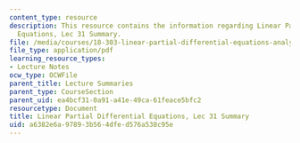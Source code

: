 ```yaml
---
content_type: resource
description: This resource contains the information regarding Linear Partial Differential
  Equations, Lec 31 Summary.
file: /media/courses/18-303-linear-partial-differential-equations-analysis-and-numerics-fall-2014/a6382e6a97893b564dfed576a538c95e_MIT18_303F14_Lecture31.pdf
file_type: application/pdf
learning_resource_types:
- Lecture Notes
ocw_type: OCWFile
parent_title: Lecture Summaries
parent_type: CourseSection
parent_uid: ea4bcf31-0a91-a41e-49ca-61feace5bfc2
resourcetype: Document
title: Linear Partial Differential Equations, Lec 31 Summary
uid: a6382e6a-9789-3b56-4dfe-d576a538c95e
---
```


